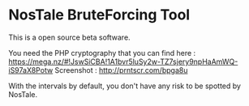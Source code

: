 # NosTale BruteForcing Tool
This is a open source beta software.

You need the PHP cryptography that you can find here : https://mega.nz/#!JswSiCBA!1A1bvr5luSy2w-TZ7sjery9npHaAmWQ-iS97aX8Potw
Screenshot : http://prntscr.com/bpga8u

With the intervals by default, you don't have any risk to be spotted by NosTale.
